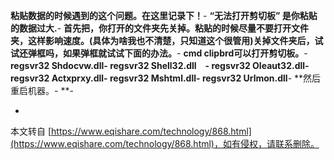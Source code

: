 **粘贴数据的时候遇到的这个问题。在这里记录下！**-
**“无法打开剪切板” 是你粘贴的数据过大.**-
**首先把，你打开的文件夹先关掉。粘贴的时候尽量不要打开文件夹，这样影响速度。(具体为啥我也不清楚，只知道这个很管用)关掉文件夹后，试试还弹框吗，如果弹框就试试下面的办法。**-
**cmd clipbrd可以打开剪切板。**-
**regsvr32 Shdocvw.dll-
regsvr32 Shell32.dll　-
regsvr32 Oleaut32.dll-
regsvr32 Actxprxy.dll-
regsvr32 Mshtml.dll-
regsvr32 Urlmon.dll**-
**然后重启机器。-
**-

-

本文转自 [https://www.eqishare.com/technology/868.html](https://www.eqishare.com/technology/868.html)，如有侵权，请联系删除。